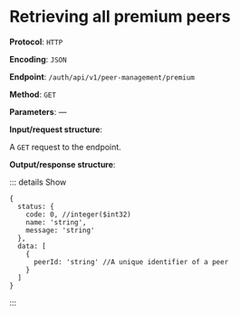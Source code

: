 # Retrieving all premium peers

**Protocol**: `HTTP`

**Encoding**: `JSON`

**Endpoint**: `/auth/api/v1/peer-management/premium`

**Method**: `GET`

**Parameters**: —

**Input/request structure**:

A `GET` request to the endpoint.

**Output/response structure**:

::: details Show

```json5
{
  status: {
    code: 0, //integer($int32)
    name: 'string',
    message: 'string'
  },
  data: [
    {
      peerId: 'string' //A unique identifier of a peer
    }
  ]
}
```

:::
